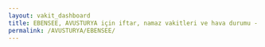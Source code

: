 ```yaml
---
layout: vakit_dashboard
title: EBENSEE, AVUSTURYA için iftar, namaz vakitleri ve hava durumu - ilçe/eyalet seç
permalink: /AVUSTURYA/EBENSEE/
---
```


<script type="text/javascript">
  var GLOBAL_COUNTRY = 'AVUSTURYA';
  var GLOBAL_CITY = 'EBENSEE';
  var GLOBAL_STATE = '';
  var lat = 72;
  var lon = 21;
</script>
